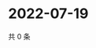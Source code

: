 # 2022-07-19

共 0 条

<!-- BEGIN WEIBO -->
<!-- 最后更新时间 Tue Jul 19 2022 02:01:36 GMT+0800 (China Standard Time) -->

<!-- END WEIBO -->
